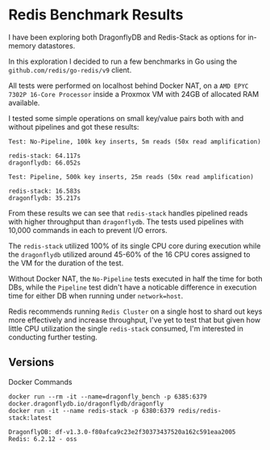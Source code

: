# Redis Benchmark Results

I have been exploring both DragonflyDB and Redis-Stack as options for in-memory datastores.

In this exploration I decided to run a few benchmarks in Go using the `github.com/redis/go-redis/v9` client.

All tests were performed on localhost behind Docker NAT, on a `AMD EPYC 7302P 16-Core Processor` inside a Proxmox VM with 24GB of allocated RAM available.

I tested some simple operations on small key/value pairs both with and without pipelines and got these results:

```
Test: No-Pipeline, 100k key inserts, 5m reads (50x read amplification)

redis-stack: 64.117s
dragonflydb: 66.052s
```

```
Test: Pipeline, 500k key inserts, 25m reads (50x read amplification)

redis-stack: 16.583s
dragonflydb: 35.217s
```

From these results we can see that `redis-stack` handles pipelined reads with higher throughput than `dragonflydb`. The tests used pipelines with 10,000 commands in each to prevent I/O errors.

The `redis-stack` utilized 100% of its single CPU core during execution while the `dragonflydb` utilized around 45-60% of the 16 CPU cores assigned to the VM for the duration of the test.

Without Docker NAT, the `No-Pipeline` tests executed in half the time for both DBs, while the `Pipeline` test didn't have a noticable difference in execution time for either DB when running under `network=host`.

Redis recommends running `Redis Cluster` on a single host to shard out keys more effectively and increase throughput, I've yet to test that but given how little CPU utilization the single `redis-stack` consumed, I'm interested in conducting further testing.

## Versions
Docker Commands
```
docker run --rm -it --name=dragonfly_bench -p 6385:6379 docker.dragonflydb.io/dragonflydb/dragonfly
docker run -it --name redis-stack -p 6380:6379 redis/redis-stack:latest
```

```
DragonflyDB: df-v1.3.0-f80afca9c23e2f30373437520a162c591eaa2005
Redis: 6.2.12 - oss
```
